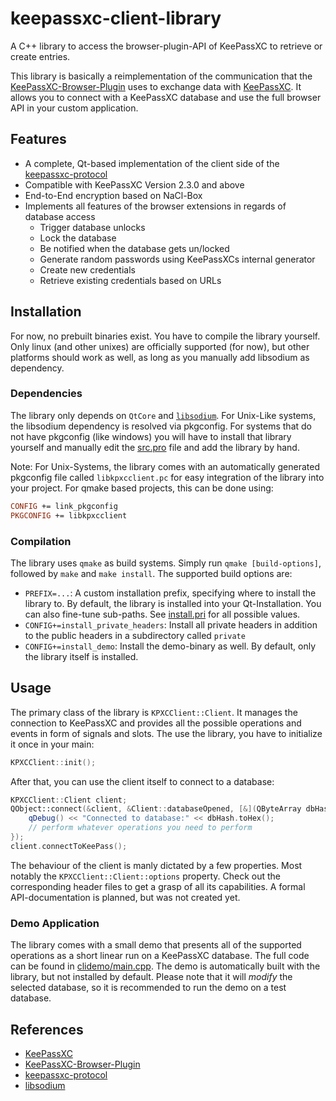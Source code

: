 # keepassxc-client-library
A C++ library to access the browser-plugin-API of KeePassXC to retrieve or create entries.

This library is basically a reimplementation of the communication that the [KeePassXC-Browser-Plugin](https://github.com/keepassxreboot/keepassxc-browser) uses to exchange data with [KeePassXC](https://github.com/keepassxreboot/keepassxc). It allows you to connect with a KeePassXC database and use the full browser API in your custom application.

## Features
- A complete, Qt-based implementation of the client side of the [keepassxc-protocol](https://github.com/keepassxreboot/keepassxc-browser/blob/develop/keepassxc-protocol.md)
- Compatible with KeePassXC Version 2.3.0 and above
- End-to-End encryption based on NaCl-Box
- Implements all features of the browser extensions in regards of database access
	- Trigger database unlocks
	- Lock the database
	- Be notified when the database gets un/locked
	- Generate random passwords using KeePassXCs internal generator
	- Create new credentials
	- Retrieve existing credentials based on URLs

## Installation
For now, no prebuilt binaries exist. You have to compile the library yourself. Only linux (and other unixes) are officially supported (for now), but other platforms should work as well, as long as you manually add libsodium as dependency.

### Dependencies
The library only depends on `QtCore` and [`libsodium`](https://download.libsodium.org/doc/). For Unix-Like systems, the libsodium dependency is resolved via pkgconfig. For systems that do not have pkgconfig (like windows) you will have to install that library yourself and manually edit the [src.pro](src/src.pro) file and add the library by hand.

Note: For Unix-Systems, the library comes with an automatically generated pkgconfig file called `libkpxcclient.pc` for easy integration of the library into your project. For qmake based projects, this can be done using:

```.pro
CONFIG += link_pkgconfig
PKGCONFIG += libkpxcclient
```

### Compilation
The library uses `qmake` as build systems. Simply run `qmake [build-options]`, followed by `make` and `make install`. The supported build options are:

- `PREFIX=...`: A custom installation prefix, specifying where to install the library to. By default, the library is installed into your Qt-Installation. You can also fine-tune sub-paths. See [install.pri](install.pri) for all possible values.
- `CONFIG+=install_private_headers`: Install all private headers in addition to the public headers in a subdirectory called `private`
- `CONFIG+=install_demo`: Install the demo-binary as well. By default, only the library itself is installed.

## Usage
The primary class of the library is `KPXCClient::Client`. It manages the connection to KeePassXC and provides all the possible operations and events in form of signals and slots. The use the library, you have to initialize it once in your main:

```.cpp
KPXCClient::init();
```

After that, you can use the client itself to connect to a database:

```.cpp
KPXCClient::Client client;
QObject::connect(&client, &Client::databaseOpened, [&](QByteArray dbHash) {
	qDebug() << "Connected to database:" << dbHash.toHex();
	// perform whatever operations you need to perform
});
client.connectToKeePass();
```

The behaviour of the client is manly dictated by a few properties. Most notably the `KPXCClient::Client::options` property. Check out the corresponding header files to get a grasp of all its capabilities. A formal API-documentation is planned, but was not created yet.

### Demo Application
The library comes with a small demo that presents all of the supported operations as a short linear run on a KeePassXC database. The full code can be found in [clidemo/main.cpp](clidemo/main.cpp). The demo is automatically built with the library, but not installed by default. Please note that it will *modify* the selected database, so it is recommended to run the demo on a test database.

## References
- [KeePassXC](https://github.com/keepassxreboot/keepassxc)
- [KeePassXC-Browser-Plugin](https://github.com/keepassxreboot/keepassxc-browser)
- [keepassxc-protocol](https://github.com/keepassxreboot/keepassxc-browser/blob/develop/keepassxc-protocol.md)
- [libsodium](https://download.libsodium.org/doc/)
